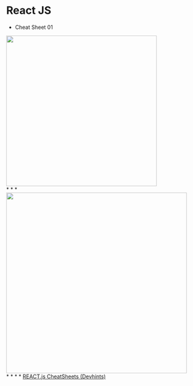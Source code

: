 # React JS

* Cheat Sheet 01
<img weight="600" height="400" src="https://github.com/Xaobin/CoursesLearn/blob/main/React/imgs/CheatSheet.png?raw=true">
<br>
*
*
*
<br>
<img src="https://global-uploads.webflow.com/60798d9b0b61160814b3d8c3/62adc1283249a9780aa45303_React%20hooks-1.jpg" weight="650" height="480">
<br>
*
*
*
*
<a href="https://devhints.io/react"> REACT.js CheatSheets (Devhints)</a>
